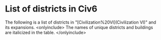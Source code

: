 # List of districts in Civ6

The following is a list of districts in "[Civilization%20VI](Civilization VI)" and its expansions.
&lt;onlyinclude&gt;
The names of unique districts and buildings are italicized in the table.
&lt;/onlyinclude&gt;